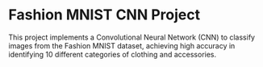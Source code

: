 # Fashion MNIST CNN Project
This project implements a Convolutional Neural Network (CNN) to classify images from the Fashion MNIST dataset, achieving high accuracy in identifying 10 different categories of clothing and accessories.
